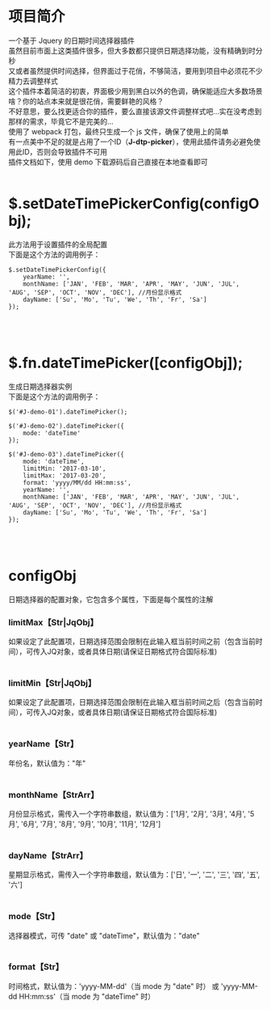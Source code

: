 # 项目简介<br />
一个基于 Jquery 的日期时间选择器插件<br />
虽然目前市面上这类插件很多，但大多数都只提供日期选择功能，没有精确到时分秒<br />
又或者虽然提供时间选择，但界面过于花俏，不够简洁，要用到项目中必须花不少精力去调整样式<br />
这个插件本着简洁的初衷，界面极少用到黑白以外的色调，确保能适应大多数场景<br />
啥？你的站点本来就是很花俏，需要鲜艳的风格？<br />
不好意思，要么找更适合你的插件，要么直接该源文件调整样式吧...实在没考虑到那样的需求，毕竟它不是完美的...<br />
使用了 webpack 打包，最终只生成一个 js 文件，确保了使用上的简单<br />
有一点美中不足的就是占用了一个ID（<b>J-dtp-picker</b>），使用此插件请务必避免使用此ID，否则会导致插件不可用<br />
插件文档如下，使用 demo 下载源码后自己直接在本地查看即可<br />
<br />

# $.setDateTimePickerConfig(configObj);
此方法用于设置插件的全局配置<br />
下面是这个方法的调用例子：
```
$.setDateTimePickerConfig({
    yearName: '',
    monthName: ['JAN', 'FEB', 'MAR', 'APR', 'MAY', 'JUN', 'JUL', 'AUG', 'SEP', 'OCT', 'NOV', 'DEC'], //月份显示格式
    dayName: ['Su', 'Mo', 'Tu', 'We', 'Th', 'Fr', 'Sa']
});
```

<br /><br />

# $.fn.dateTimePicker([configObj]);
生成日期选择器实例<br />
下面是这个方法的调用例子：
```
$('#J-demo-01').dateTimePicker();
```

```
$('#J-demo-02').dateTimePicker({
    mode: 'dateTime'
});
```

```
$('#J-demo-03').dateTimePicker({
    mode: 'dateTime',
    limitMin: '2017-03-10',
    limitMax: '2017-03-20',
    format: 'yyyy/MM/dd HH:mm:ss',
    yearName: '',
    monthName: ['JAN', 'FEB', 'MAR', 'APR', 'MAY', 'JUN', 'JUL', 'AUG', 'SEP', 'OCT', 'NOV', 'DEC'], //月份显示格式
    dayName: ['Su', 'Mo', 'Tu', 'We', 'Th', 'Fr', 'Sa']
});
```

<br /><br />

# configObj
日期选择器的配置对象，它包含多个属性，下面是每个属性的注解<br />

### limitMax【Str|JqObj】
如果设定了此配置项，日期选择范围会限制在此输入框当前时间之前（包含当前时间），可传入JQ对象，或者具体日期(请保证日期格式符合国际标准)
<br /><br />

### limitMin【Str|JqObj】
如果设定了此配置项，日期选择范围会限制在此输入框当前时间之后（包含当前时间），可传入JQ对象，或者具体日期(请保证日期格式符合国际标准)
<br /><br />

### yearName【Str】
年份名，默认值为："年"
<br /><br />

### monthName【StrArr】
月份显示格式，需传入一个字符串数组，默认值为：['1月', '2月', '3月', '4月', '5月', '6月', '7月', '8月', '9月', '10月', '11月', '12月']
<br /><br />

### dayName【StrArr】
星期显示格式，需传入一个字符串数组，默认值为：['日', '一', '二', '三', '四', '五', '六']
<br /><br />

### mode【Str】
选择器模式，可传 "date" 或 "dateTime"，默认值为："date"
<br /><br />

### format【Str】
时间格式，默认值为：'yyyy-MM-dd'（当 mode 为 "date" 时） 或 'yyyy-MM-dd HH:mm:ss'（当 mode 为 "dateTime" 时）
<br /><br />
